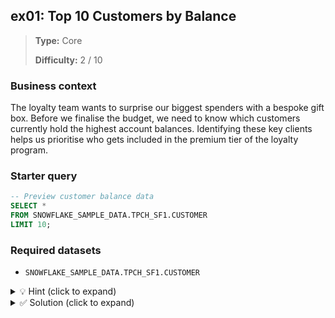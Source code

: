 ## ex01: Top 10 Customers by Balance

> **Type:** Core  
>
> **Difficulty:** 2 / 10

### Business context
The loyalty team wants to surprise our biggest spenders with a bespoke gift box. Before we finalise the budget, we need to know which customers currently hold the highest account balances. Identifying these key clients helps us prioritise who gets included in the premium tier of the loyalty program.

### Starter query
```sql
-- Preview customer balance data
SELECT *
FROM SNOWFLAKE_SAMPLE_DATA.TPCH_SF1.CUSTOMER
LIMIT 10;
```

### Required datasets

* `SNOWFLAKE_SAMPLE_DATA.TPCH_SF1.CUSTOMER`

<details>
<summary>💡 Hint (click to expand)</summary>

#### How to think about it

You’re being asked to find the top 10 customers by account balance. Start by identifying which column represents that balance. Then sort the data in descending order to put the highest balances first. Use `LIMIT` to return only the top 10 rows.

#### Helpful SQL concepts

`SELECT`, `ORDER BY`, `LIMIT`

```sql
SELECT column1, column2 FROM table_name
ORDER BY column2 DESC
LIMIT 10;
```

</details>

<details>
<summary>✅ Solution (click to expand)</summary>

#### Working query

```sql
SELECT
    C_CUSTKEY,
    C_NAME,
    C_ACCTBAL
FROM SNOWFLAKE_SAMPLE_DATA.TPCH_SF1.CUSTOMER
ORDER BY C_ACCTBAL DESC
LIMIT 10;
```

#### Why this works

We sort the customers by `C_ACCTBAL` in descending order to put the highest balances on top, then use `LIMIT 10` to keep just the top 10 records. This is a common pattern for top-N analysis and performs efficiently on indexed or sorted datasets.

#### Business answer

These 10 customers have the highest account balances and should be prioritised for loyalty outreach.

#### Take-aways

* Use `ORDER BY … DESC` to sort values from high to low.
* `LIMIT` restricts the number of rows returned, useful for previews and top-N reporting.
* Always pair `LIMIT` with `ORDER BY` to make the result meaningful.
</details>
